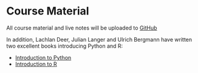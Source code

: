 # Course Material

All course material and live notes will be uploaded to [GitHub](https://github.com/pp4rs/2024-uzh-course-material) 

In addition, Lachlan Deer, Julian Langer and Ulrich Bergmann have written two excellent books introducing Python and R:

* [Introduction to Python](https://pp4rs.github.io/pp4rs-python/)
* [Introduction to R](https://pp4rs.github.io/pp4rs-rstats/)